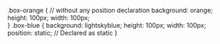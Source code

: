 
<body>
   <div class="box-orange"></div>
   <div class="box-blue"></div>
</body>

.box-orange {          // without any position declaration
  background: orange;
  height: 100px;
  width: 100px;       
}
.box-blue {
  background: lightskyblue;
  height: 100px;
  width: 100px; 
  position: static;   // Declared as static
}
